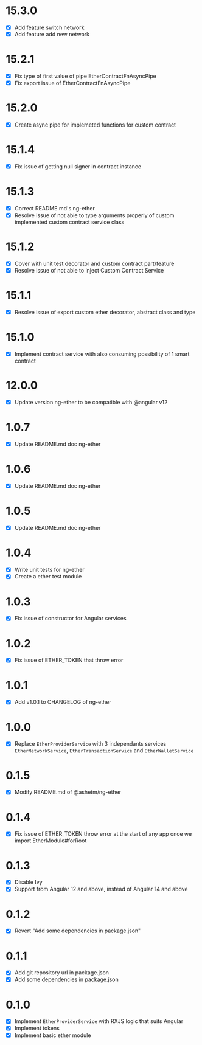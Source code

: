 # 15.3.0

- [x] Add feature switch network
- [x] Add feature add new network

# 15.2.1

- [x] Fix type of first value of pipe EtherContractFnAsyncPipe
- [x] Fix export issue of EtherContractFnAsyncPipe

# 15.2.0

- [x] Create async pipe for implemeted functions for custom contract

# 15.1.4

- [x] Fix issue of getting null signer in contract instance

# 15.1.3

- [x] Correct README.md's ng-ether
- [x] Resolve issue of not able to type arguments properly of custom implemented custom contract service class

# 15.1.2

- [x] Cover with unit test decorator and custom contract part/feature
- [x] Resolve issue of not able to inject Custom Contract Service

# 15.1.1

- [x] Resolve issue of export custom ether decorator, abstract class and type

# 15.1.0

- [x] Implement contract service with also consuming possibility of 1 smart contract

# 12.0.0

- [x] Update version ng-ether to be compatible with @angular v12

# 1.0.7

- [x] Update README.md doc ng-ether

# 1.0.6

- [x] Update README.md doc ng-ether

# 1.0.5

- [x] Update README.md doc ng-ether

# 1.0.4

- [x] Write unit tests for ng-ether
- [x] Create a ether test module

# 1.0.3

- [x] Fix issue of constructor for Angular services

# 1.0.2

- [x] Fix issue of ETHER_TOKEN that throw error

# 1.0.1

- [x] Add v1.0.1 to CHANGELOG of ng-ether

# 1.0.0

- [x] Replace ``EtherProviderService`` with 3 independants services ``EtherNetworkService``, ``EtherTransactionService`` and ``EtherWalletService``

# 0.1.5

- [x] Modify README.md of @ashetm/ng-ether

# 0.1.4

- [x] Fix issue of ETHER_TOKEN throw error at the start of any app once we import EtherModule#forRoot

# 0.1.3

- [x] Disable Ivy
- [x] Support from Angular 12 and above, instead of Angular 14 and above

# 0.1.2

- [x] Revert "Add some dependencies in package.json"

# 0.1.1

- [x] Add git repository url in package.json
- [x] Add some dependencies in package.json

# 0.1.0

- [x] Implement `EtherProviderService` with RXJS logic that suits Angular
- [x] Implement tokens
- [x] Implement basic ether module
